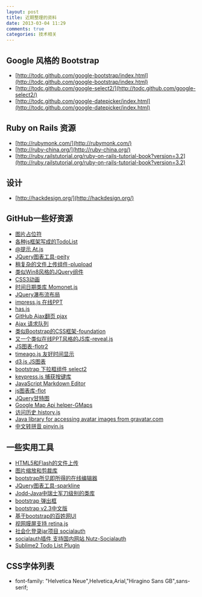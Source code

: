```yaml
---
layout: post
title: 近期整理的资料
date: 2013-03-04 11:29
comments: true
categories: 技术相关
---
```

Google 风格的 Bootstrap
---------
+ [http://todc.github.com/google-bootstrap/index.html](http://todc.github.com/google-bootstrap/index.html)
+ [http://todc.github.com/google-select2/](http://todc.github.com/google-select2/)
+ [http://todc.github.com/google-datepicker/index.html](http://todc.github.com/google-datepicker/index.html)

Ruby on Rails 资源
---------
+ [http://rubymonk.com/](http://rubymonk.com/)
+ [http://ruby-china.org/](http://ruby-china.org/)
+ [http://ruby.railstutorial.org/ruby-on-rails-tutorial-book?version=3.2](http://ruby.railstutorial.org/ruby-on-rails-tutorial-book?version=3.2)

设计
--------
+ [http://hackdesign.org/](http://hackdesign.org/)

GitHub一些好资源
--------
+ [图片占位符](http://imsky.github.com/holder/)
+ [各种js框架写成的TodoList](https://github.com/addyosmani/todomvc)
+ [@提示 At.js](http://ichord.github.com/At.js/)
+ [JQuery图表工具-peity](http://benpickles.github.com/peity/)
+ [稍复杂的文件上传组件-plupload](http://www.plupload.com/example_queuewidget.php)
+ [类似Win8风格的JQuery组件](http://gridster.net/#usage)
+ [CSS3动画](http://daneden.me/animate/)
+ [时间日期类库 Momonet.js](http://momentjs.com/)
+ [JQuery瀑布流布局](http://masonry.desandro.com/)
+ [impress.js 在线PPT](http://bartaz.github.com/impress.js/#/bored)
+ [has.js](https://github.com/phiggins42/has.js)
+ [GitHub Ajax翻页 pjax](https://github.com/defunkt/jquery-pjax)
+ [Ajax 请求队列](http://foliotek.github.com/AjaxQ/)
+ [类似Bootstrap的CSS框架-foundation](http://foundation.zurb.com/)
+ [又一个类似在线PPT风格的JS库-reveal.js](http://lab.hakim.se/reveal-js/#/5)
+ [JS图表-flotr2](http://www.humblesoftware.com/flotr2/)
+ [timeago.js 友好时间显示](http://timeago.yarp.com/)
+ [d3.js JS图表](http://d3js.org/)
+ [bootstrap 下拉框组件 select2](http://ivaynberg.github.com/select2/)
+ [keypress.js 捕获按键库](http://dmauro.github.com/Keypress/)
+ [JavaScript Markdown Editor](http://epiceditor.com/)
+ [js图表库-flot](http://www.flotcharts.org/)
+ [JQuery甘特图](http://taitems.github.com/jQuery.Gantt/)
+ [Google Map Api helper-GMaps](http://hpneo.github.com/gmaps/)
+ [访问历史 history.js](https://github.com/balupton/history.js)
+ [Java library for accessing avatar images from gravatar.com](https://github.com/ralfebert/jgravatar)
+ [中文转拼音 pinyin.js](https://github.com/chinalu/JSPinyin)


一些实用工具
------
+ [HTML5和Flash的文件上传](http://www.uploadify.com/)
+ [图片缩放和剪裁库](http://www.gotoquiz.com/web-coding/programming/java-programming/create-thumbnails-and-avatars-in-java/)
+ [bootstrap所见即所得的在线编辑器](http://jhollingworth.github.com/bootstrap-wysihtml5/)
+ [JQuery图表工具-sparkline](http://omnipotent.net/jquery.sparkline/#s-about)
+ [Jodd-Java中瑞士军刀级别的类库](http://jodd.org/)
+ [bootstrap 弹出框](http://bootboxjs.com/)
+ [bootstrap v2.3中文版](http://xiemin.me/bootstrap-2.3.0/index.html)
+ [基于bootstrap的百姓网UI](http://baixing.github.com/Puerh/index.html)
+ [视网膜屏支持 retina.js](http://retinajs.com/)
+ [社会化登录jar项目 socialauth](http://code.google.com/p/socialauth/)
+ [socialauth插件 支持国内网站 Nutz-Socialauth](http://wendal.net/376.html)
+ [Sublime2 Todo List Plugin](https://github.com/aziz/PlainTasks)

CSS字体列表
------------
+ font-family: "Helvetica Neue",Helvetica,Arial,"Hiragino Sans GB",sans-serif;